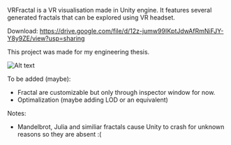 VRFractal is a VR visualisation made in Unity engine.
It features several generated fractals that can be explored using VR headset.

Download:
https://drive.google.com/file/d/12z-jumw99IKptJdwAfRmNiFJY-Y8y9ZE/view?usp=sharing

This project was made for my engineering thesis.

![Alt text](https://i.postimg.cc/SNzqnSXG/gabka.png "Gabka")

To be added (maybe):
- Fractal are customizable but only through inspector window for now.
- Optimalization (maybe adding LOD or an equivalent)

Notes:
- Mandelbrot, Julia and similiar fractals cause Unity to crash for unknown reasons so they are absent :(
